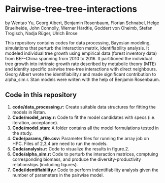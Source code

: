 # Pairwise-tree-tree-interactions 
by Wentao Yu, Georg Albert, Benjamin Rosenbaum, Florian Schnabel, Helge Bruelheide, John Connolly, Werner Härdtle, Goddert von Oheimb, Stefan Trogisch, Nadja Rüger, Ulrich Brose

This repository contains codes for data processing, Bayesian modeling, simulations that perturb the interaction matrix, identifiability analysis. It modeled individual tree growth using empirical data (forest inventory data) from BEF-China spanning from 2010 to 2016. It partitioned the individual tree growth into intrinsic growth rate described by metabolic theory (MTE) and identity specific pairwise tree-tree interactions with direct neighbours. 
Georg Albert wrote the identifiability.r and made significant contribution to alpha_sim.r. Stan models were writen with the help of Benjamin Rosenbaum.

## Code in this repository
  1. **code/data_processing.r:** Create suitable data structures for fitting the models in Rstan.
  2. **Code/model_array.r:** Code to fit the model candidates with specs (i.e. iteration, acceptance).
  3. **Code/model.stan:** A folder contains all the model formulations tested in the study.
  4. **Code/params_file.csv:** Parameter files for running the array job on HPC. Files of 2,3,4 are need to run the models.
  5. **Code/analysis.r:** Code to visualize the results in figure.2.
  6. **Code/alpha_sim.r:** Code to perturb the interaction matrices, comptuing corresponding biomass, and produce the diversity-productivity relationships (including figures). 
  7. **Code/identifiability.r** Code to perform indentifiability analysis given the number of parameters in the pairwise model.
